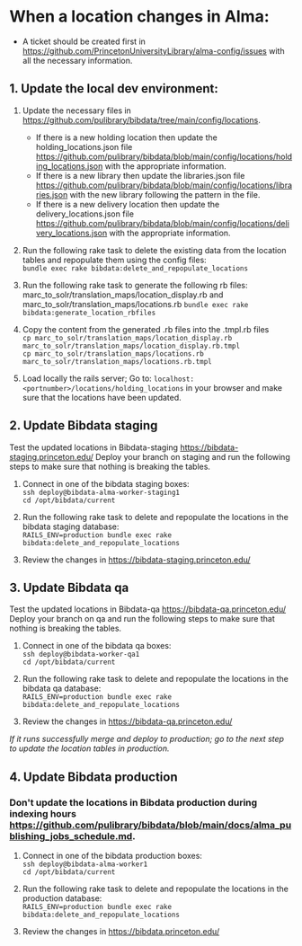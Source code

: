# When a location changes in Alma:
* A ticket should be created first in https://github.com/PrincetonUniversityLibrary/alma-config/issues with all the necessary information.
## 1. Update the local dev environment:

1. Update the necessary files in https://github.com/pulibrary/bibdata/tree/main/config/locations. 
   * If there is a new holding location then update the holding_locations.json file https://github.com/pulibrary/bibdata/blob/main/config/locations/holding_locations.json with the appropriate information. 
   * If there is a new library then update the libraries.json file https://github.com/pulibrary/bibdata/blob/main/config/locations/libraries.json with the new library following the pattern in the file. 
   * If there is a new delivery location then update the delivery_locations.json file https://github.com/pulibrary/bibdata/blob/main/config/locations/delivery_locations.json with the appropriate information.

2. Run the following rake task to delete the existing data from the location tables and repopulate them using the config files:  
   `bundle exec rake bibdata:delete_and_repopulate_locations`

4. Run the following rake task to generate the following rb files: marc_to_solr/translation_maps/location_display.rb and marc_to_solr/translation_maps/locations.rb
  `bundle exec rake bibdata:generate_location_rbfiles`

5. Copy the content from the generated .rb files into the .tmpl.rb files  
  `cp marc_to_solr/translation_maps/location_display.rb marc_to_solr/translation_maps/location_display.rb.tmpl`  
  `cp marc_to_solr/translation_maps/locations.rb marc_to_solr/translation_maps/locations.rb.tmpl`

6. Load locally the rails server; Go to: `localhost:<portnumber>/locations/holding_locations` in your browser and make sure that the locations have been updated.

## 2. Update Bibdata staging
Test the updated locations in Bibdata-staging https://bibdata-staging.princeton.edu/
Deploy your branch on staging and run the following steps to make sure that nothing is breaking the tables.

1. Connect in one of the bibdata staging boxes:   
  `ssh deploy@bibdata-alma-worker-staging1`  
  `cd /opt/bibdata/current`  

2. Run the following rake task to delete and repopulate the locations in the bibdata staging database:  
  `RAILS_ENV=production bundle exec rake bibdata:delete_and_repopulate_locations`

3. Review the changes in https://bibdata-staging.princeton.edu/

## 3. Update Bibdata qa
Test the updated locations in Bibdata-qa https://bibdata-qa.princeton.edu/
Deploy your branch on qa and run the following steps to make sure that nothing is breaking the tables.

1. Connect in one of the bibdata qa boxes:   
  `ssh deploy@bibdata-worker-qa1`  
  `cd /opt/bibdata/current`  

2. Run the following rake task to delete and repopulate the locations in the bibdata qa database:  
  `RAILS_ENV=production bundle exec rake bibdata:delete_and_repopulate_locations`

3. Review the changes in https://bibdata-qa.princeton.edu/

*If it runs successfully merge and deploy to production; go to the next step to update the location tables in production.*
## 4. Update Bibdata production
### Don't update the locations in Bibdata production during indexing hours https://github.com/pulibrary/bibdata/blob/main/docs/alma_publishing_jobs_schedule.md.

1. Connect in one of the bibdata production boxes:  
  `ssh deploy@bibdata-alma-worker1`  
  `cd /opt/bibdata/current`  

2. Run the following rake task to delete and repopulate the locations in the production database:  
  `RAILS_ENV=production bundle exec rake bibdata:delete_and_repopulate_locations`

3. Review the changes in https://bibdata.princeton.edu/
